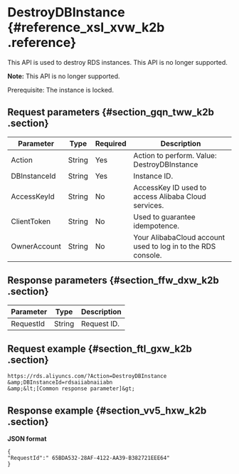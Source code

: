 # DestroyDBInstance {#reference_xsl_xvw_k2b .reference}

This API is used to destroy RDS instances. This API is no longer supported.

**Note:** This API is no longer supported.

Prerequisite: The instance is locked.

## Request parameters {#section_gqn_tww_k2b .section}

|Parameter|Type|Required|Description|
|---------|----|--------|-----------|
|Action|String|Yes|Action to perform. Value: DestroyDBInstance|
|DBInstanceId|String|Yes|Instance ID.|
|AccessKeyId|String|No|AccessKey ID used to access Alibaba Cloud services.|
|ClientToken|String|No|Used to guarantee idempotence.|
|OwnerAccount|String|No|Your AlibabaCloud account used to log in to the RDS console.|

## Response parameters {#section_ffw_dxw_k2b .section}

|Parameter|Type|Description|
|---------|----|-----------|
|RequestId|String|Request ID.|

## Request example {#section_ftl_gxw_k2b .section}

```
https://rds.aliyuncs.com/?Action=DestroyDBInstance
&amp;DBInstanceId=rdsaiiabnaiiabn
&amp;&lt;[Common response parameter]&gt;
```

## Response example {#section_vv5_hxw_k2b .section}

**JSON format**

```
{
"RequestId":" 65BDA532-28AF-4122-AA39-B382721EEE64"
}
```


